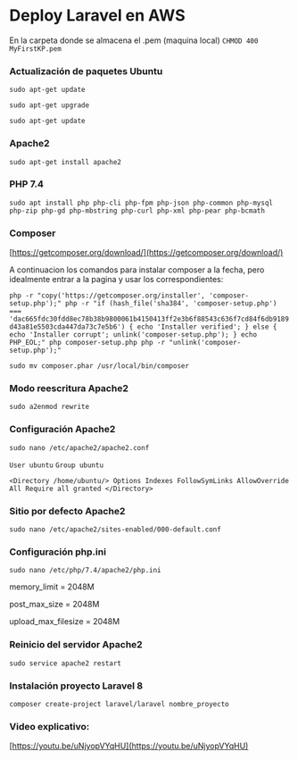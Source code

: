 # Deploy Laravel en AWS 

En la carpeta donde se almacena el .pem (maquina local)
`CHMOD 400 MyFirstKP.pem`


### Actualización de paquetes Ubuntu
`sudo apt-get update`  

`sudo apt-get upgrade`  

`sudo apt-get update`  

### Apache2
`sudo apt-get install apache2`  

### PHP 7.4
`sudo apt install php php-cli php-fpm php-json php-common php-mysql php-zip php-gd php-mbstring php-curl php-xml php-pear php-bcmath`  

### Composer
[https://getcomposer.org/download/](https://getcomposer.org/download/)

A continuacion los comandos para instalar composer a la fecha, pero idealmente entrar a la pagina y usar los correspondientes:
  
`php -r "copy('https://getcomposer.org/installer', 'composer-setup.php');"
php -r "if (hash_file('sha384', 'composer-setup.php') === 'dac665fdc30fdd8ec78b38b9800061b4150413ff2e3b6f88543c636f7cd84f6db9189d43a81e5503cda447da73c7e5b6') { echo 'Installer verified'; } else { echo 'Installer corrupt'; unlink('composer-setup.php'); } echo PHP_EOL;"
php composer-setup.php
php -r "unlink('composer-setup.php');"`

`sudo mv composer.phar /usr/local/bin/composer`

### Modo reescritura Apache2
`sudo a2enmod rewrite`  


### Configuración Apache2 
`sudo nano /etc/apache2/apache2.conf`  

`User ubuntu`
`Group ubuntu`

`<Directory /home/ubuntu/>
        Options Indexes FollowSymLinks
        AllowOverride All
        Require all granted
</Directory>
`  

###  Sitio por defecto Apache2  
`sudo nano /etc/apache2/sites-enabled/000-default.conf`  

### Configuración php.ini
`sudo nano /etc/php/7.4/apache2/php.ini`

memory_limit = 2048M

post_max_size = 2048M

upload_max_filesize = 2048M

### Reinicio del servidor Apache2
`sudo service apache2 restart`

### Instalación proyecto Laravel 8
`composer create-project laravel/laravel nombre_proyecto`  

### Video explicativo:
[https://youtu.be/uNjyopVYqHU](https://youtu.be/uNjyopVYqHU)

